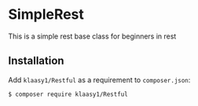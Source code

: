 # SimpleRest
This is a simple rest base class for beginners in rest

## Installation
Add `klaasy1/Restful` as a requirement to `composer.json`:
```bash
$ composer require klaasy1/Restful
```